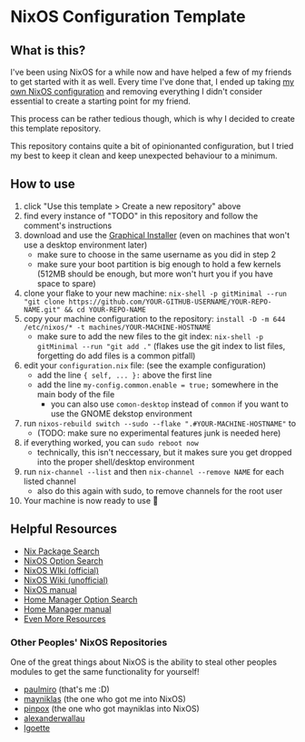# NixOS Configuration Template

## What is this?

I've been using NixOS for a while now and have helped a few of my friends to get started with it as well.
Every time I've done that, I ended up taking [my own NixOS configuration](https://github.com/paulmiro/nixos) and removing everything I didn't consider essential to create a starting point for my friend.

This process can be rather tedious though, which is why I decided to create this template repository.

This repository contains quite a bit of opinionanted configuration, but I tried my best to keep it clean and keep unexpected behaviour to a minimum.

## How to use

1. click "Use this template > Create a new repository" above
2. find every instance of "TODO" in this repository and follow the comment's instructions
3. download and use the [Graphical Installer](https://nixos.org/download/#nixos-iso) (even on machines that won't use a desktop environment later)
   - make sure to choose in the same username as you did in step 2
   - make sure your boot partition is big enough to hold a few kernels (512MB should be enough, but more won't hurt you if you have space to spare)
4. clone your flake to your new machine: `nix-shell -p gitMinimal --run "git clone https://github.com/YOUR-GITHUB-USERNAME/YOUR-REPO-NAME.git" && cd YOUR-REPO-NAME`
5. copy your machine configuration to the repository: `install -D -m 644 /etc/nixos/* -t machines/YOUR-MACHINE-HOSTNAME`
   - make sure to add the new files to the git index: `nix-shell -p gitMinimal --run "git add ."` (flakes use the git index to list files, forgetting do add files is a common pitfall)
6. edit your `configuration.nix` file: (see the example configuration)
   - add the line `{ self, ... }:` above the first line
   - add the line `my-config.common.enable = true;` somewhere in the main body of the file
     - you can also use `comon-desktop` instead of `common` if you want to use the GNOME dekstop environment
7. run `nixos-rebuild switch --sudo --flake ".#YOUR-MACHINE-HOSTNAME"` to
   - (TODO: make sure no experimental features junk is needed here)
8. if everything worked, you can `sudo reboot now`
   - technically, this isn't neccessary, but it makes sure you get dropped into the proper shell/desktop environment
9. run `nix-channel --list` and then `nix-channel --remove NAME` for each listed channel
   - also do this again with sudo, to remove channels for the root user
10. Your machine is now ready to use 🎉

## Helpful Resources

- [Nix Package Search](https://search.nixos.org/packages?channel=unstable)
- [NixOS Option Search](https://search.nixos.org/options?channel=unstable)
- [NixOS WIki (official)](https://wiki.nixos.org/wiki/NixOS_Wiki)
- [NixOS Wiki (unofficial)](https://nixos.wiki/)
- [NixOS manual](https://nixos.org/nixos/manual/)
- [Home Manager Option Search](https://rycee.gitlab.io/home-manager/options.html)
- [Home Manager manual](https://nix-community.github.io/home-manager/)
- [Even More Resources](https://wiki.nixos.org/wiki/Resources)

### Other Peoples' NixOS Repositories

One of the great things about NixOS is the ability to steal other peoples modules to get the same functionality for yourself!

- [paulmiro](https://github.com/paulmiro/nixos) (that's me :D)
- [mayniklas](https://github.com/mayniklas/nixos) (the one who got me into NixOS)
- [pinpox](https://github.com/pinpox/nixos) (the one who got mayniklas into NixOS)
- [alexanderwallau](https://github.com/lgoette/nixos)
- [lgoette](https://github.com/lgoette/nixos)
